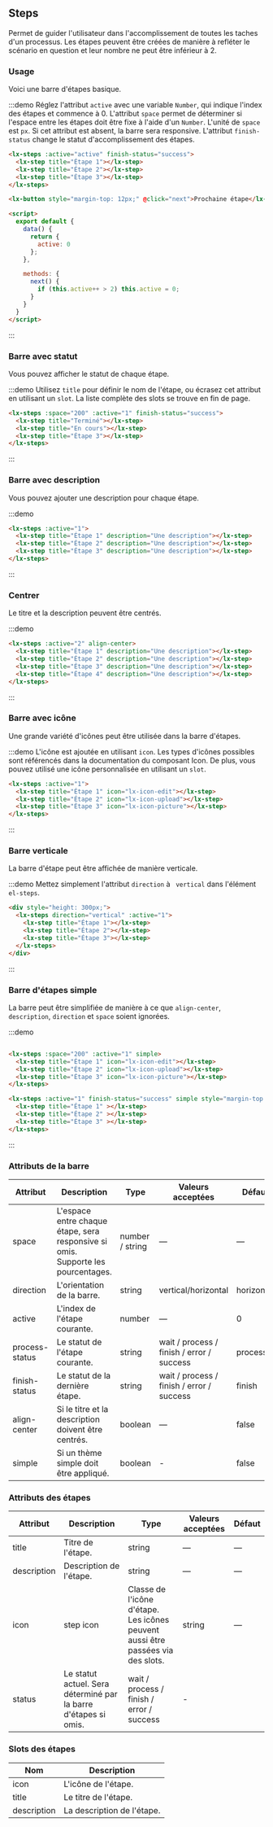 ## Steps

Permet de guider l'utilisateur dans l'accomplissement de toutes les taches d'un processus. Les étapes peuvent être créées de manière à refléter le scénario en question et leur nombre ne peut être inférieur à 2.

### Usage

Voici une barre d'étapes basique.

:::demo Réglez l'attribut `active` avec une variable `Number`, qui indique l'index des étapes et commence à 0. L'attribut `space` permet de déterminer si l'espace entre les étapes doit être fixe à l'aide d'un `Number`. L'unité de `space` est `px`. Si cet attribut est absent, la barre sera responsive. L'attribut `finish-status` change le statut d'accomplissement des étapes.

```html
<lx-steps :active="active" finish-status="success">
  <lx-step title="Étape 1"></lx-step>
  <lx-step title="Étape 2"></lx-step>
  <lx-step title="Étape 3"></lx-step>
</lx-steps>

<lx-button style="margin-top: 12px;" @click="next">Prochaine étape</lx-button>

<script>
  export default {
    data() {
      return {
        active: 0
      };
    },

    methods: {
      next() {
        if (this.active++ > 2) this.active = 0;
      }
    }
  }
</script>
```
:::

### Barre avec statut

Vous pouvez afficher le statut de chaque étape.

:::demo Utilisez `title` pour définir le nom de l'étape, ou écrasez cet attribut en utilisant un `slot`. La liste complète des slots se trouve en fin de page.

```html
<lx-steps :space="200" :active="1" finish-status="success">
  <lx-step title="Terminé"></lx-step>
  <lx-step title="En cours"></lx-step>
  <lx-step title="Étape 3"></lx-step>
</lx-steps>
```
:::

### Barre avec description

Vous pouvez ajouter une description pour chaque étape.

:::demo
```html
<lx-steps :active="1">
  <lx-step title="Étape 1" description="Une description"></lx-step>
  <lx-step title="Étape 2" description="Une description"></lx-step>
  <lx-step title="Étape 3" description="Une description"></lx-step>
</lx-steps>
```
:::

### Centrer

Le titre et la description peuvent être centrés.

:::demo
```html
<lx-steps :active="2" align-center>
  <lx-step title="Étape 1" description="Une description"></lx-step>
  <lx-step title="Étape 2" description="Une description"></lx-step>
  <lx-step title="Étape 3" description="Une description"></lx-step>
  <lx-step title="Étape 4" description="Une description"></lx-step>
</lx-steps>
```
:::

### Barre avec icône

Une grande variété d'icônes peut être utilisée dans la barre d'étapes.

:::demo L'icône est ajoutée en utilisant `icon`. Les types d'icônes possibles sont référencés dans la documentation du composant Icon. De plus, vous pouvez utilisé une icône personnalisée en utilisant un `slot`.

```html
<lx-steps :active="1">
  <lx-step title="Étape 1" icon="lx-icon-edit"></lx-step>
  <lx-step title="Étape 2" icon="lx-icon-upload"></lx-step>
  <lx-step title="Étape 3" icon="lx-icon-picture"></lx-step>
</lx-steps>
```
:::

### Barre verticale

La barre d'étape peut être affichée de manière verticale.

:::demo Mettez simplement l'attribut `direction` à ` vertical` dans l'élément `el-steps`.

```html
<div style="height: 300px;">
  <lx-steps direction="vertical" :active="1">
    <lx-step title="Étape 1"></lx-step>
    <lx-step title="Étape 2"></lx-step>
    <lx-step title="Étape 3"></lx-step>
  </lx-steps>
</div>
```
:::

### Barre d'étapes simple

La barre peut être simplifiée de manière à ce que `align-center`, `description`, `direction` et `space` soient ignorées.

:::demo
```html

<lx-steps :space="200" :active="1" simple>
  <lx-step title="Étape 1" icon="lx-icon-edit"></lx-step>
  <lx-step title="Étape 2" icon="lx-icon-upload"></lx-step>
  <lx-step title="Étape 3" icon="lx-icon-picture"></lx-step>
</lx-steps>

<lx-steps :active="1" finish-status="success" simple style="margin-top: 20px">
  <lx-step title="Étape 1" ></lx-step>
  <lx-step title="Étape 2" ></lx-step>
  <lx-step title="Étape 3" ></lx-step>
</lx-steps>
```
:::

### Attributs de la barre

| Attribut      | Description          | Type      | Valeurs acceptées       | Défaut  |
|---------- |-------- |---------- |-------------  |-------- |
| space | L'espace entre chaque étape, sera responsive si omis. Supporte les pourcentages. | number / string | — | — |
| direction | L'orientation de la barre. | string | vertical/horizontal | horizontal |
| active | L'index de l'étape courante.  | number | — | 0 |
| process-status | Le statut de l'étape courante. | string | wait / process / finish / error / success | process |
| finish-status | Le statut de la dernière étape. | string | wait / process / finish / error / success | finish |
| align-center | Si le titre et la description doivent être centrés. | boolean | — | false |
| simple | Si un thème simple doit être appliqué. | boolean | - | false |

### Attributs des étapes

| Attribut      | Description          | Type      | Valeurs acceptées       | Défaut  |
|---------- |-------- |---------- |-------------  |-------- |
| title | Titre de l'étape. | string | — | — |
| description | Description de l'étape. | string | — | — |
| icon | step icon | Classe de l'icône d'étape. Les icônes peuvent aussi être passées via des slots. | string | — |
| status | Le statut actuel. Sera déterminé par la barre d'étapes si omis. | wait / process / finish / error / success | - |

### Slots des étapes

| Nom | Description |
|----|----|
| icon | L'icône de l'étape. |
| title | Le titre de l'étape. |
| description | La description de l'étape. |
